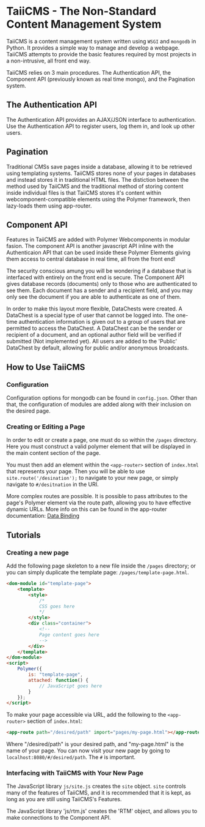 TaiiCMS - The Non-Standard Content Management System
====================================================

TaiiCMS is a content management system written using `WSGI` and
`mongodb` in Python. It provides a simple way to manage and develop a
webpage. TaiiCMS attempts to provide the basic features required by most
projects in a non-intrusive, all front end way.

TaiiCMS relies on 3 main procedures. The Authentication API, the
Component API (previously known as real time mongo), and the Pagination
system.

The Authentication API
----------------------

The Authentication API provides an AJAX/JSON interface to
authentication. Use the Authentication API to register users, log them
in, and look up other users.

Pagination
----------

Traditional CMSs save pages inside a database, allowing it to be
retrieved using templating systems. TaiiCMS stores none of your pages in
databases and instead stores it in traditional HTML files. The
distiction between the method used by TaiiCMS and the traditional method
of storing content inside individual files is that TaiiCMS stores it's
content within webcomponent-compatible elements using the Polymer
framework, then lazy-loads them using app-router.

Component API
-------------

Features in TaiiCMS are added with Polymer Webcomponents in modular
fasion. The component API is another javascript API inline with the
Authenticaion API that can be used inside these Polymer Elements giving
them access to central database in real time, all from the front end!

The security conscious amung you will be wondering if a database that is
interfaced with entirely on the front end is secure. The Component API
gives database records (documents) only to those who are authenticated
to see them. Each document has a sender and a recipient field, and you
may only see the document if you are able to authenticate as one of
them.

In order to make this layout more flexible, DataChests were created. A
DataChest is a special type of user that cannot be logged into. The
one-time authentication information is given out to a group of users
that are permitted to access the DataChest. A DataChest can be the
sender or recipient of a document, and an optional author field will be
verified if submitted (Not implemented yet). All users are added to the
'Public' DataChest by default, allowing for public and/or anonymous
broadcasts.

How to Use TaiiCMS
------------------

### Configuration

Configuration options for mongodb can be found in `config.json`. Other
than that, the configuration of modules are added along with their
inclusion on the desired page.

### Creating or Editing a Page

In order to edit or create a page, one must do so within the `/pages`
directory. Here you must construct a valid polymer element that will be
displayed in the main content section of the page.

You must then add an element within the `<app-router>` section of
`index.html` that represents your page. Then you will be able to use
`site.route('/desination');` to navigate to your new page, or simply
navigate to `#/desitnation` in the URI.

More complex routes are possible. It is possible to pass attributes to
the page's Polymer element via the route path, allowing you to have
effective dynamic URLs. More info on this can be found in the app-router
documentation: [Data Binding](https://erikringsmuth.github.io/app-router/#/databinding/1337?queryParam1=Routing%20with%20Web%20Components!)

Tutorials
---------

### Creating a new page

Add the following page skeleton to a new file inside the `/pages`
directory; or you can simply duplicate the template page:
`/pages/template-page.html`.

```html
<dom-module id="template-page">
    <template>
        <style>
            /*
            CSS goes here
            */
        </style>
        <div class="container">
            <!--
            Page content goes here
            -->
        </div>
    </template>
</dom-module>
<script>
    Polymer({
        is: "template-page",
        attached: function() {
            // JavaScript goes here
        }
    });
</script>
```

To make your page accessible via URL, add the following to the
`<app-router>` section of `index.html`:

```html
<app-route path="/desired/path" import="pages/my-page.html"></app-route>
```

Where "/desired/path" is your desired path, and "my-page.html" is the
name of your page. You can now visit your new page by going to
`localhost:8080/#/desired/path`. The `#` is important.

### Interfacing with TaiiCMS with Your New Page

The JavaScript library `js/site.js` creates the `site` object. `site`
controls many of the features of TaiiCMS, and it is recommended that it
is kept, as long as you are still using TaiiCMS's Features.

The JavaScript library 'js/rtm.js' creates the 'RTM' object, and allows
you to make connections to the Component API.

